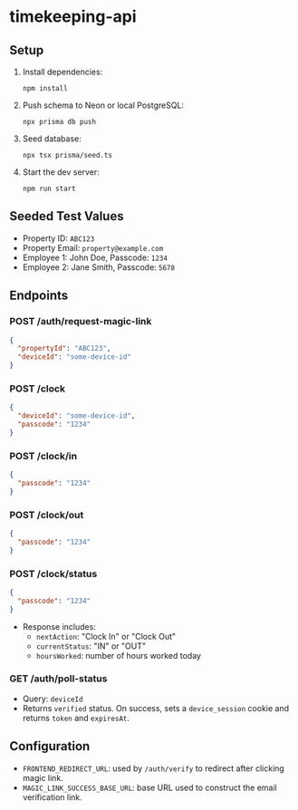 # timekeeping-api

## Setup

1. Install dependencies:
   ```
   npm install
   ```

2. Push schema to Neon or local PostgreSQL:
   ```
   npx prisma db push
   ```

3. Seed database:
   ```
   npx tsx prisma/seed.ts
   ```

4. Start the dev server:
   ```
   npm run start
   ```

## Seeded Test Values

- Property ID: `ABC123`
- Property Email: `property@example.com`
- Employee 1: John Doe, Passcode: `1234`
- Employee 2: Jane Smith, Passcode: `5678`

## Endpoints

### POST /auth/request-magic-link
```json
{
  "propertyId": "ABC123",
  "deviceId": "some-device-id"
}
```

### POST /clock
```json
{
  "deviceId": "some-device-id",
  "passcode": "1234"
}
```

### POST /clock/in
```json
{
  "passcode": "1234"
}
```

### POST /clock/out
```json
{
  "passcode": "1234"
}
```

### POST /clock/status
```json
{
  "passcode": "1234"
}
```
- Response includes:
  - `nextAction`: "Clock In" or "Clock Out"
  - `currentStatus`: "IN" or "OUT"
  - `hoursWorked`: number of hours worked today

### GET /auth/poll-status
- Query: `deviceId`
- Returns `verified` status. On success, sets a `device_session` cookie and returns `token` and `expiresAt`.

## Configuration

- `FRONTEND_REDIRECT_URL`: used by `/auth/verify` to redirect after clicking magic link.
- `MAGIC_LINK_SUCCESS_BASE_URL`: base URL used to construct the email verification link.
